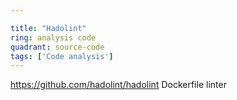 ```yaml
---

title: "Hadolint"
ring: analysis code
quadrant: source-code
tags: ['Code analysis']
---
```

https://github.com/hadolint/hadolint
Dockerfile linter
